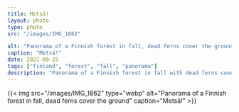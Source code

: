 ```yaml
---
title: Metsä!
layout: photo
type: photo
src: "/images/IMG_1862"

alt: "Panorama of a Finnish forest in fall, dead ferns cover the ground"
caption: "Metsä!"
date: 2021-09-25
tags: ["finland", "forest", "fall", "panorama"]
description: "Panorama of a Finnish forest in fall with dead ferns covering the ground."
---
```


{{< img src="/images/IMG_1862" type="webp" alt="Panorama of a Finnish forest in fall, dead ferns cover the ground" caption="Metsä!" >}}
